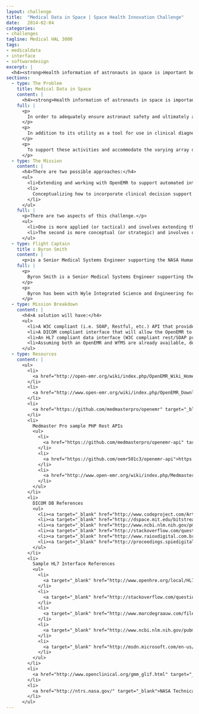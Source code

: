 ```yaml
---
layout: challenge
title:  "Medical Data in Space | Space Health Innovation Challenge"
date:   2014-02-04
categories:
- challenges
tagline: Medical HAL 3000
tags:
- medicaldata
- interface
- softwaredesign
excerpt: |
  <h4><strong>Health information of astronauts in space is important both for health maintenance/treatment and medical research of the human body in space</strong>.  How do we acquire, integrate, analyze, store and communicate health data in space efficiently and effectively?</h4>
sections:
  - type: The Problem
    title: Medical Data in Space
    content: |
      <h4><strong>Health information of astronauts in space is important both for health maintenance/treatment and medical research of the human body in space</strong>.  How do we acquire, integrate, analyze, store and communicate health data in space efficiently and effectively?</h4>
    full: |
      <p>
        In order to adequately ensure astronaut safety and ultimately a successful mission outcome, long duration missions will require the collection of accurate and high quality human physiological as well as environmental data.  The analyses derived from this data help to diagnose and treat disease and injury, as well as to evaluate and monitor a crew member’s health status.
      </p>
      <p>
        In addition to its utility as a tool for use in clinical diagnosis and treatment, the monitoring and analysis of certain environmental and physiological parameters also has a role in medical research.  Due to the unique environment of space, there are still many unanswered questions as to how and why the human body behaves and adjusts to changes in a micro-gravity environment.
      </p>
      <p>
        To support these activities and accommodate the varying array of astronaut related data, while at the same time, facilitate the efficient and effective use of astronaut time, an intelligent Exploration Medical System is under development to not only securely and reliably acquire, integrate, analyze, store, and communicate important astronaut health information, but to augment astronauts in the provision of medical care.  At the core of the system is an astronaut health data management system which will serve as the primary data repository for astronaut health data, as well as a other supporting systems including peripheral medical devices, a Workflow Management System (or WfMS), and a Clinical Guideline/Decision Support system (or CDSS) for supporting the automation of routine and contingency clinical workflow and data management tasks.
      </p>
  - type: The Mission
    content: |
      <h4>There are two possible approaches:</h4>
      <ul>
        <li>Extending and working with OpenEMR to support automated integration of data from external medical devices and software systems</li>
        <li>
          Conceptualizing how to incorporate clinical decision support capabilities that uses astronaut health records in OpenEMR to guide diagnosis and treatment during a long duration mission
        </li>
      </ul>
    full: |
      <p>There are two aspects of this challenge.</p>
      <ul>
        <li>One is more applied (or tactical) and involves extending the current functional capability of the OpenEMR Open Source EMR software.  Specifically, this aspect of the challenge involves the design and development of new OpenEMR data interface services to support the automated integration of data elements generated by external medical devices and software systems.</li>
        <li>The second is more conceptual (or strategic) and involves developing a conceptual design for how to best incorporate a clinical decision support/clinical practice guideline knowledge base(i.e. SAGE, GLIF3, Proforma, IBM Watson, etc.) capability which utilizes astronaut health records in the OpenEMR to automatically guide astronauts in the diagnosis as well as treatment of potential medical issues that may encounter during a long duration mission.</li>
      </ul>
  - type: Flight Captain
    title : Byron Smith
    content: |
      <p>is a Senior Medical Systems Engineer supporting the NASA Human Health and Performance IT Group.  He has served as the technical lead on multiple projects involved in the evaluation, design, development, and implementation of ground-based and on-orbit telemedicine and medical informatics solutions and technologies required to support human space flight operations.</p>
    full: |
      <p>
        Byron Smith is a Senior Medical Systems Engineer supporting the NASA Human Health and Performance IT Group.  He has served as the technical lead on multiple projects involved in the evaluation, design, development, and implementation of ground-based and on-orbit telemedicine and medical informatics solutions and technologies required to support human space flight operations.
      </p>
      <p>
        Byron has been with Wyle Integrated Science and Engineering for over 15 years. He received his BS in Biomedical Engineering with a specialization in Software Application Design & Development from Northwestern University and his MS in Biomedical Engineering with a concentration in Biomedical Instrumentation & Signal Processing from Case Western Reserve University.
      </p>
  - type: Mission Breakdown
    content: |
      <h4>A solution will have:</h4>
      <ul>
        <li>A W3C compliant (i.e. SOAP, Restful, etc.) API that provides the ability for external SW applications to query and submit structured data to and from the OpenEMR via its native form template framework.</li>
        <li>A DICOM compliant interface that will allow the OpenEMR to receive and store image data from DICOM compliant imaging modalities such US, ECG, CR, etc. systems.</li>
        <li>An HL7 compliant data interface (W3C compliant rest/SOAP preferred) that provides the ability for OpenEMR to receive and store HL7 observation results (i.e. ECG) from external SW applications.</li>
        <li>Assuming both an OpenEMR and WfMS are already available, develop and demonstrate a functional design concept (i.e. use cases, sequence diagrams, architecture/data flow diagrams, protoypes, etc.) detailing how a CDSS/CPG (clinical practice guideline) knowledge base/engine would integrate with the OpenEMR and WfMS.</li>
      </ul>
  - type: Resources
    content: |
      <ul>
        <li>
          <a href="http://open-emr.org/wiki/index.php/OpenEMR_Wiki_Home_Page" target="_blank">OpenEMR General Info Wiki</a>
        </li>
        <li>
          <a href="http://www.open-emr.org/wiki/index.php/OpenEMR_Downloads" target="_blank">Latest OpenEMR Releases (4.1.2)</a>
        </li>
        <li>
          <a href="https://github.com/medmasterpro/openemr" target="_blank">Medmaster Pro build of OpenEMR (4.1.1)</a>
        </li>
        <li>
          Medmaster Pro sample PHP Rest APIs
          <ul>
            <li>
              <a href="https://github.com/medmasterpro/openemr-api" target="_blank">https://github.com/medmasterpro/openemr-api</a>
            </li>
            <li>
              <a href="https://github.com/oemr501c3/openemr-api">https://github.com/oemr501c3/openemr-api</a>
            </li>
            <li>
              <a href="http://www.open-emr.org/wiki/index.php/Medmasterpro_API_Review">http://www.open-emr.org/wiki/index.php/Medmasterpro_API_Review</a>
            </li>
          </ul>
        </li>
        <li>
          DICOM DB References
          <ul>
            <li><a target="_blank" href="http://www.codeproject.com/Articles/30186/Storing-ECG-to-a-PACS">http://www.codeproject.com/Articles/30186/Storing-ECG-to-a-PACS</a></li>
            <li><a target="_blank" href="http://dspace.mit.edu/bitstream/handle/1721.1/47834/42971946.pdf">http://dspace.mit.edu/bitstream/handle/1721.1/47834/42971946.pdf</a></li>
            <li><a target="_blank" href="http://www.ncbi.nlm.nih.gov/pmc/articles/PMC3056966/">http://www.ncbi.nlm.nih.gov/pmc/articles/PMC3056966/</a></li>
            <li><a target="_blank" href="http://stackoverflow.com/questions/13134037/storing-file-location-of-dicom-images-in-sql-database">http://stackoverflow.com/questions/13134037/storing-file-location-of-dicom-images-in-sql-database</a></li>
            <li><a target="_blank" href="http://www.raioxdigital.com.br/uploads/manual/31df41b37f4198a9480d647c3aa47ef9.pdf">http://www.raioxdigital.com.br/uploads/manual/31df41b37f4198a9480d647c3aa47ef9.pdf</a></li>
            <li><a target="_blank" href="http://proceedings.spiedigitallibrary.org/proceeding.aspx?articleid=758433">http://proceedings.spiedigitallibrary.org/proceeding.aspx?articleid=758433</a></li>
          </ul>
        </li>
        <li>
          Sample HL7 Interface References
          <ul>
            <li>
              <a target="_blank" href="http://www.openhre.org/local/HL7WSP_August2003.doc">http://www.openhre.org/local/HL7WSP_August2003.doc</a>
            </li>
            <li>
              <a target="_blank" href="http://stackoverflow.com/questions/12182364/exchange-hl7-messages-over-the-internet">http://stackoverflow.com/questions/12182364/exchange-hl7-messages-over-the-internet</a>
            </li>
            <li>
              <a target="_blank" href="http://www.marcdegraauw.com/files/Implementing%20Web%20Services%20for%20Healthcare.ppt">http://www.marcdegraauw.com/files/Implementing%20Web%20Services%20for%20Healthcare.ppt</a>
            </li>
            <li>
              <a target="_blank" href="http://www.ncbi.nlm.nih.gov/pubmed/21097078">http://www.ncbi.nlm.nih.gov/pubmed/21097078</a>
            </li>
            <li>
              <a target="_blank" href="http://msdn.microsoft.com/en-us/library/ms954603.aspx">http://msdn.microsoft.com/en-us/library/ms954603.aspx</a>
            </li>
          </ul>
        </li>
        <li>
          <a href="http://www.openclinical.org/gmm_glif.html" target="_blank">CDSS References</a>
        </li>
        <li>
          <a href="http://ntrs.nasa.gov/" target="_blank">NASA Technical Reports Server</a>
        </li>
      </ul>
---
```

